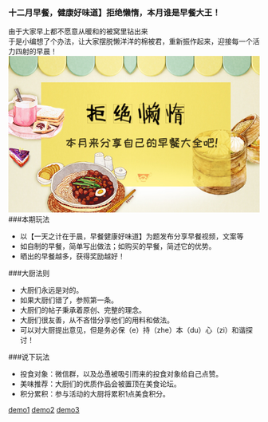 ### 十二月早餐，健康好味道】拒绝懒惰，本月谁是早餐大王！
由于大家早上都不愿意从暖和的被窝里钻出来  
于是小编想了个办法，让大家摆脱懒洋洋的棉被君，重新振作起来，迎接每一个活力四射的早晨！ 
![拒绝懒惰](../../img/docs/refuselazy.JPG ) 
###本期玩法  
 - 以【一天之计在于晨，早餐健康好味道】为题发布分享早餐视频，文案等
 - 如自制的早餐，简单写出做法；如购买的早餐，简述它的优势。
 - 晒出的早餐越多，获得奖励越好！

 ###大厨法则
 - 大厨们永远是对的。
 - 如果大厨们错了，参照第一条。
 - 大厨们的帖子秉承着原创、完整的理念。
 - 大厨们很友善，从不吝惜分享他们的用料和做法。
 - 可以对大厨提出意见，但是务必保（e）持（zhe）本（du）心（zi）和谐探讨！

 ###说下玩法
 - 投食对象：微信群，以及怂恿被吸引而来的投食对象给自己点赞。
 - 美味推荐：大厨们的优质作品会被置顶在美食论坛。
 - 积分累积：参与活动的大厨将累积1点美食积分。


 [demo1](http://bbs.szhome.com/370-370010-detail-175319156.html)
 [demo2](http://bbs.szhome.com/370-370010-detail-175326482.html)
 [demo3](http://bbs.szhome.com/370-370010-detail-175321154.html)